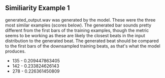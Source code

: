 ## Similiarity Example 1

generated_output.wav was generated by the model. These were the three most similar examples (scores below). The generated bar sounds pretty different from the first bars of the training examples, though the metric seems to be working as these are likely the closest beats in the input distribution to the generated beat. The generated beat should be compared to the first bars of the downsampled training beats, as that's what the model produces. 

* 135 - 0.209447863405
* 142 - 0.233824626143
* 278 - 0.226361450809
